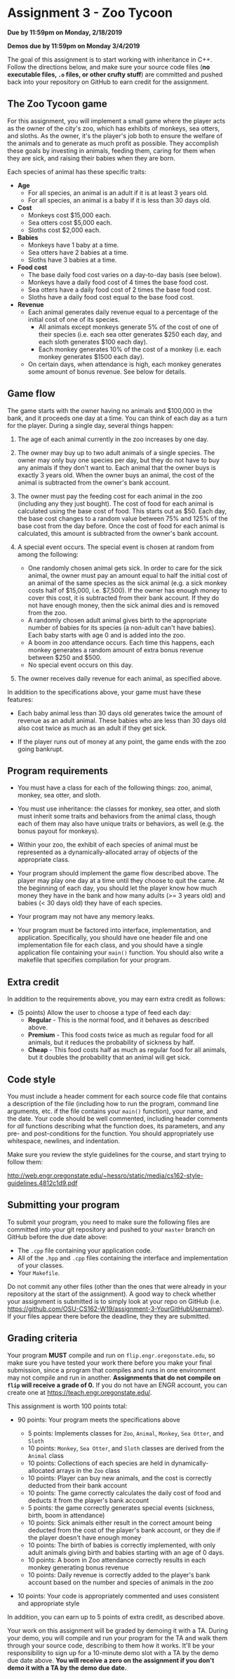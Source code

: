 # Assignment 3 - Zoo Tycoon
**Due by 11:59pm on Monday, 2/18/2019**

**Demos due by 11:59pm on Monday 3/4/2019**

The goal of this assignment is to start working with inheritance in C++.  Follow the directions below, and make sure your source code files (**no executable files, `.o` files, or other crufty stuff**) are committed and pushed back into your repository on GitHub to earn credit for the assignment.

## The Zoo Tycoon game

For this assignment, you will implement a small game where the player acts as the owner of the city's zoo, which has exhibits of monkeys, sea otters, and sloths.  As the owner, it's the player's job both to ensure the welfare of the animals and to generate as much profit as possible.  They accomplish these goals by investing in animals, feeding them, caring for them when they are sick, and raising their babies when they are born.

Each species of animal has these specific traits:
  * **Age**
    * For all species, an animal is an adult if it is at least 3 years old.
    * For all species, an animal is a baby if it is less than 30 days old.
  * **Cost**
    * Monkeys cost $15,000 each.
    * Sea otters cost $5,000 each.
    * Sloths cost $2,000 each.
  * **Babies**
    * Monkeys have 1 baby at a time.
    * Sea otters have 2 babies at a time.
    * Sloths have 3 babies at a time.
  * **Food cost**
    * The base daily food cost varies on a day-to-day basis (see below).
    * Monkeys have a daily food cost of 4 times the base food cost.
    * Sea otters have a daily food cost of 2 times the base food cost.
    * Sloths have a daily food cost equal to the base food cost.
  * **Revenue**
    * Each animal generates daily revenue equal to a percentage of the initial cost of one of its species.
      * All animals except monkeys generate 5% of the cost of one of their species (i.e. each sea otter generates $250 each day, and each sloth generates $100 each day).
      * Each monkey generates 10% of the cost of a monkey (i.e. each monkey generates $1500 each day).
    * On certain days, when attendance is high, each monkey generates some amount of bonus revenue.  See below for details.

## Game flow

The game starts with the owner having no animals and $100,000 in the bank, and it proceeds one day at a time.  You can think of each day as a turn for the player.  During a single day, several things happen:

  1. The age of each animal currently in the zoo increases by one day.

  2. The owner may buy up to two adult animals of a single species.  The owner may only buy one species per day, but they do not have to buy any animals if they don't want to.  Each animal that the owner buys is exactly 3 years old.  When the owner buys an animal, the cost of the animal is subtracted from the owner's bank account.

  3. The owner must pay the feeding cost for each animal in the zoo (including any they just bought).  The cost of food for each animal is calculated using the base cost of food.  This starts out as $50.  Each day, the base cost changes to a random value between 75% and 125% of the base cost from the day before.  Once the cost of food for each animal is calculated, this amount is subtracted from the owner's bank account.

  4. A special event occurs.  The special event is chosen at random from among the following:
      * One randomly chosen animal gets sick.  In order to care for the sick animal, the owner must pay an amount equal to half the initial cost of an animal of the same species as the sick animal (e.g. a sick monkey costs half of $15,000, i.e. $7,500).  If the owner has enough money to cover this cost, it is subtracted from their bank account.  If they do not have enough money, then the sick animal dies and is removed from the zoo.
      * A randomly chosen adult animal gives birth to the appropriate number of babies for its species (a non-adult can't have babies).  Each baby starts with age 0 and is added into the zoo.
      * A boom in zoo attendance occurs.  Each time this happens, each monkey generates a random amount of extra bonus revenue between $250 and $500.
      * No special event occurs on this day.

  5. The owner receives daily revenue for each animal, as specified above.

In addition to the specifications above, your game must have these features:
  * Each baby animal less than 30 days old generates twice the amount of revenue as an adult animal.  These babies who are less than 30 days old also cost twice as much as an adult if they get sick.

  * If the player runs out of money at any point, the game ends with the zoo going bankrupt.

## Program requirements

* You must have a class for each of the following things: zoo, animal, monkey, sea otter, and sloth.

* You must use inheritance: the classes for monkey, sea otter, and sloth must inherit some traits and behaviors from the animal class, though each of them may also have unique traits or behaviors, as well (e.g. the bonus payout for monkeys).

* Within your zoo, the exhibit of each species of animal must be represented as a dynamically-allocated array of objects of the appropriate class.

* Your program should implement the game flow described above.  The player may play one day at a time until they choose to quit the came.  At the beginning of each day, you should let the player know how much money they have in the bank and how many adults (>= 3 years old) and babies (< 30 days old) they have of each species.

* Your program may not have any memory leaks.

* Your program must be factored into interface, implementation, and application.  Specifically, you should have one header file and one implementation file for each class, and you should have a single application file containing your `main()` function.  You should also write a makefile that specifies compilation for your program.

## Extra credit

In addition to the requirements above, you may earn extra credit as follows:

  * (5 points) Allow the user to choose a type of feed each day:
    * **Regular** - This is the normal food, and it behaves as described above.
    * **Premium** - This food costs twice as much as regular food for all animals, but it reduces the probability of sickness by half.
    * **Cheap** - This food costs half as much as regular food for all animals, but it doubles the probability that an animal will get sick.

## Code style

You must include a header comment for each source code file that contains a description of the file (including how to run the program, command line arguments, etc. if the file contains your `main()` function), your name, and the date.  Your code should be well commented, including header comments for *all* functions describing what the function does, its parameters, and any pre- and post-conditions for the function.  You should appropriately use whitespace, newlines, and indentation.

Make sure you review the style guidelines for the course, and start trying to follow them:

http://web.engr.oregonstate.edu/~hessro/static/media/cs162-style-guidelines.4812c1d9.pdf

## Submitting your program

To submit your program, you need to make sure the following files are committed into your git repository and pushed to your `master` branch on GitHub before the due date above:
  * The `.cpp` file containing your application code.
  * All of the `.hpp` and `.cpp` files containing the interface and implementation of your classes.
  * Your `Makefile`.

Do not commit any other files (other than the ones that were already in your repository at the start of the assignment).  A good way to check whether your assignment is submitted is to simply look at your repo on GitHub (i.e. https://github.com/OSU-CS162-W19/assignment-3-YourGitHubUsername). If your files appear there before the deadline, they they are submitted.

## Grading criteria

Your program **MUST** compile and run on `flip.engr.oregonstate.edu`, so make sure you have tested your work there before you make your final submission, since a program that compiles and runs in one environment may not compile and run in another.  **Assignments that do not compile on `flip` will receive a grade of 0.**  If you do not have an ENGR account, you can create one at https://teach.engr.oregonstate.edu/.

This assignment is worth 100 points total:
  * 90 points: Your program meets the specifications above
    * 5 points: Implements classes for `Zoo`, `Animal`, `Monkey`, `Sea Otter`, and `Sloth`
    * 10 points: `Monkey`, `Sea Otter`, and `Sloth` classes are derived from the `Animal` class
    * 10 points: Collections of each species are held in dynamically-allocated arrays in the `Zoo` class
    * 10 points: Player can buy new animals, and the cost is correctly deducted from their bank account
    * 10 points: The game correctly calculates the daily cost of food and deducts it from the player's bank account
    * 5 points: the game correctly generates special events (sickness, birth, boom in attendance)
    * 10 points: Sick animals either result in the correct amount being deducted from the cost of the player's bank account, or they die if the player doesn't have enough money
    * 10 points: The birth of babies is correctly implemented, with only adult animals giving birth and babies starting with an age of 0 days.
    * 10 points: A boom in Zoo attendance correctly results in each monkey generating bonus revenue
    * 10 points: Daily revenue is correctly added to the player's bank account based on the number and species of animals in the zoo

  * 10 points: Your code is appropriately commented and uses consistent and appropriate style

In addition, you can earn up to 5 points of extra credit, as described above.

Your work on this assignment will be graded by demoing it with a TA.  During your demo, you will compile and run your program for the TA and walk them through your source code, describing to them how it works.  It'll be your responsibility to sign up for a 10-minute demo slot with a TA by the demo due date above.  **You will receive a zero on the assignment if you don't demo it with a TA by the demo due date.**
